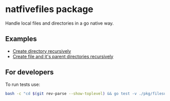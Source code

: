 # natfivefiles package

Handle local files and directories in a go native way.

## Examples

* [Create directory recursively](Example_CreateDirectoryRecursively_test.go)
* [Create file and it's parent directories recursively](Example_CreateFileRecursively_test.go)

## For developers

To run tests use:
```bash
bash -c "cd $(git rev-parse --show-toplevel) && go test -v ./pkg/filesutils/nativefiles/..."
```